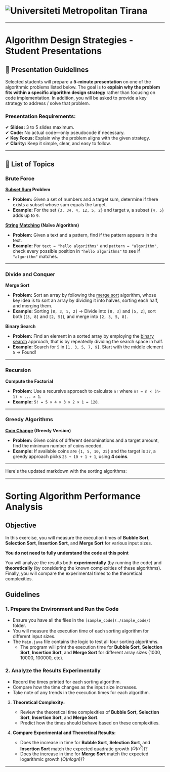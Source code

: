 # ![Universiteti Metropolitan Tirana](https://umt.edu.al/wp-content/uploads/2024/11/Universiteti-Metropolitan-Tirana.webp)  

---

#  **Algorithm Design Strategies - Student Presentations**  

## 📢 **Presentation Guidelines**  
Selected students will prepare a **5-minute presentation** on one of the algorithmic problems listed below. The goal is to **explain why the problem fits within a specific algorithm design strategy** rather than focusing on code implementation. In addition, you will be asked to provide a key strategy to address / solve that problem.  

### **Presentation Requirements:**  
✔ **Slides:** 3 to 5 slides maximum.  
✔ **Code:** No actual code—only pseudocode if necessary.  
✔ **Key Focus:** Explain why the problem aligns with the given strategy.  
✔ **Clarity:** Keep it simple, clear, and easy to follow.  

---

## 📝 **List of Topics**  

### **Brute Force**  

**[Subset Sum](https://www.geeksforgeeks.org/subset-sum-problem-dp-25/) Problem**  
   - **Problem:** Given a set of numbers and a target sum, determine if there exists a subset whose sum equals the target.  
   - **Example:** For the set `{3, 34, 4, 12, 5, 2}` and target `9`, a subset `{4, 5}` adds up to `9`.  

**[String Matching](https://www.geeksforgeeks.org/naive-algorithm-for-pattern-searching/) (Naïve Algorithm)**  
   - **Problem:** Given a text and a pattern, find if the pattern appears in the text.  
   - **Example:** For `text = "hello algorithms"` and `pattern = "algorithm"`, check every possible position in `"hello algorithms"` to see if `"algorithm"` matches.  
---

### **Divide and Conquer**  
**Merge Sort**  
   - **Problem:** Sort an array by following the [merge sort](https://www.geeksforgeeks.org/merge-sort/) algorithm, whose key idea is to sort an array by dividing it into halves, sorting each half, and merging them.  
   - **Example:** Sorting `[8, 3, 5, 2]` → Divide into `[8, 3]` and `[5, 2]`, sort both (`[3, 8]` and `[2, 5]`), and merge into `[2, 3, 5, 8]`.  
 
**Binary Search**  
   - **Problem:** Find an element in a sorted array by employing the [binary search](https://www.geeksforgeeks.org/binary-search/) approach, that is by repeatedly dividing the search space in half.  
   - **Example:** Search for `5` in `[1, 3, 5, 7, 9]`. Start with the middle element `5` → Found!  
---

### **Recursion**  
**Compute the Factorial**  
   - **Problem:** Use a recursive approach to calculate `n!` where `n! = n × (n-1) × ... × 1`.  
   - **Example:** `5! = 5 × 4 × 3 × 2 × 1 = 120`.   

---

### **Greedy Algorithms**  

**[Coin Change](https://leetcode.com/problems/coin-change/description/) (Greedy Version)**  
   - **Problem:** Given coins of different denominations and a target amount, find the minimum number of coins needed.  
   - **Example:** If available coins are `{1, 5, 10, 25}` and the target is `37`, a greedy approach picks `25 + 10 + 1 + 1`, using **4 coins**.  
---

Here's the updated markdown with the sorting algorithms:

---

# Sorting Algorithm Performance Analysis

## Objective
In this exercise, you will measure the execution times of **Bubble Sort**, **Selection Sort**, **Insertion Sort**, and **Merge Sort** for various input sizes. 

**You do not need to fully understand the code at this point**

You will analyze the results both **experimentally** (by running the code) and **theoretically** (by considering the known complexities of these algorithms). Finally, you will compare the experimental times to the theoretical complexities.

## Guidelines

### 1. **Prepare the Environment and Run the Code**
- Ensure you have all the files in the `[sample_code](./sample_code/)` folder.
- You will measure the execution time of each sorting algorithm for different input sizes.
- The `Main.java` file contains the logic to test all four sorting algorithms.
    - The program will print the execution time for **Bubble Sort**, **Selection Sort**, **Insertion Sort**, and **Merge Sort** for different array sizes (1000, 10000, 100000, etc).

### 2. **Analyze the Results Experimentally**
- Record the times printed for each sorting algorithm.
- Compare how the time changes as the input size increases.
- Take note of any trends in the execution times for each algorithm.

3. **Theoretical Complexity:**
   - Review the theoretical time complexities of **Bubble Sort**, **Selection Sort**, **Insertion Sort**, and **Merge Sort**.
   - Predict how the times should behave based on these complexities.

4. **Compare Experimental and Theoretical Results:**
   - Does the increase in time for **Bubble Sort**, **Selection Sort**, and **Insertion Sort** match the expected quadratic growth ($O(n^2)$)?
   - Does the increase in time for **Merge Sort** match the expected logarithmic growth ($O(n log n)$)?

---
